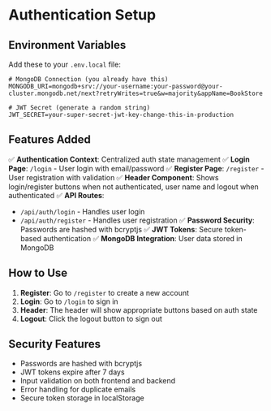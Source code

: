 # Authentication Setup

## Environment Variables

Add these to your `.env.local` file:

```env
# MongoDB Connection (you already have this)
MONGODB_URI=mongodb+srv://your-username:your-password@your-cluster.mongodb.net/next?retryWrites=true&w=majority&appName=BookStore

# JWT Secret (generate a random string)
JWT_SECRET=your-super-secret-jwt-key-change-this-in-production
```

## Features Added

✅ **Authentication Context**: Centralized auth state management
✅ **Login Page**: `/login` - User login with email/password
✅ **Register Page**: `/register` - User registration with validation
✅ **Header Component**: Shows login/register buttons when not authenticated, user name and logout when authenticated
✅ **API Routes**: 
   - `/api/auth/login` - Handles user login
   - `/api/auth/register` - Handles user registration
✅ **Password Security**: Passwords are hashed with bcryptjs
✅ **JWT Tokens**: Secure token-based authentication
✅ **MongoDB Integration**: User data stored in MongoDB

## How to Use

1. **Register**: Go to `/register` to create a new account
2. **Login**: Go to `/login` to sign in
3. **Header**: The header will show appropriate buttons based on auth state
4. **Logout**: Click the logout button to sign out

## Security Features

- Passwords are hashed with bcryptjs
- JWT tokens expire after 7 days
- Input validation on both frontend and backend
- Error handling for duplicate emails
- Secure token storage in localStorage
